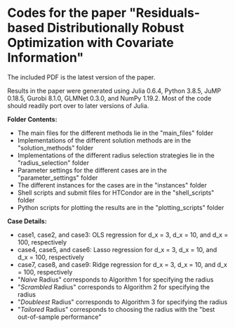 # Codes for the paper "Residuals-based Distributionally Robust Optimization with Covariate Information"

The included PDF is the latest version of the paper.

Results in the paper were generated using Julia 0.6.4, Python 3.8.5, JuMP 0.18.5, Gurobi 8.1.0, GLMNet 0.3.0, and NumPy 1.19.2. Most of the code should readily port over to later versions of Julia.


**Folder Contents:**
* The main files for the different methods lie in the "main_files" folder
* Implementations of the different solution methods are in the "solution_methods" folder
* Implementations of the different radius selection strategies lie in the "radius_selection" folder
* Parameter settings for the different cases are in the "parameter_settings" folder
* The different instances for the cases are in the "instances" folder
* Shell scripts and submit files for HTCondor are in the "shell_scripts" folder
* Python scripts for plotting the results are in the "plotting_scripts" folder


**Case Details:**
* case1, case2, and case3: OLS regression for d_x = 3, d_x = 10, and d_x = 100, respectively
* case4, case5, and case6: Lasso regression for d_x = 3, d_x = 10, and d_x = 100, respectively
* case7, case8, and case9: Ridge regression for d_x = 3, d_x = 10, and d_x = 100, respectively
* "_Naive_ Radius" corresponds to Algorithm 1 for specifying the radius
* "_Scrambled_ Radius" corresponds to Algorithm 2 for specifying the radius
* "_Doubleest_ Radius" corresponds to Algorithm 3 for specifying the radius
* "_Tailored_ Radius" corresponds to choosing the radius with the "best out-of-sample performance"

